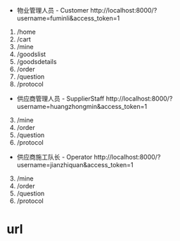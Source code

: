 * 物业管理人员 - Customer
  http://localhost:8000/?username=fuminli&access_token=1

1.  /home
2.  /cart
3.  /mine
4.  /goodslist
5.  /goodsdetails
6.  /order
7.  /question
8.  /protocol

* 供应商管理人员 - SupplierStaff
  http://localhost:8000/?username=huangzhongmin&access_token=1

3.  /mine
4.  /order
5.  /question
6.  /protocol

* 供应商施工队长 - Operator
  http://localhost:8000/?username=jianzhiquan&access_token=1

3.  /mine
4.  /order
5.  /question
6.  /protocol

# url
